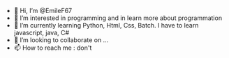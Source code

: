 - 👋 Hi, I’m @EmileF67
- 👀 I’m interested in programming and in learn more about programmation
- 🌱 I’m currently learning Python, Html, Css, Batch. I have to learn javascript, java, C#
- 💞️ I’m looking to collaborate on ...
- 📫 How to reach me : don't

<!---
EmileF67/EmileF67 is a ✨ special ✨ repository because its `README.md` (this file) appears on your GitHub profile.
You can click the Preview link to take a look at your changes.
--->
